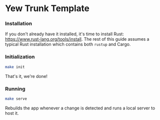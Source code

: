 # Yew Trunk Template

### Installation

If you don't already have it installed, it's time to install Rust: <https://www.rust-lang.org/tools/install>.
The rest of this guide assumes a typical Rust installation which contains both `rustup` and Cargo.

### Initialization

```bash
make init
```

That's it, we're done!

### Running

```bash
make serve
```

Rebuilds the app whenever a change is detected and runs a local server to host it.
